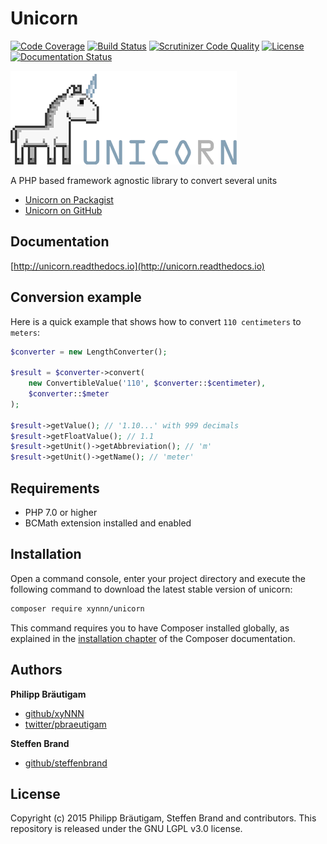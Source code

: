 # Unicorn

[![Code Coverage](https://scrutinizer-ci.com/g/xyNNN/unicorn/badges/coverage.png?b=master)](https://scrutinizer-ci.com/g/xyNNN/unicorn/?branch=master)
[![Build Status](https://scrutinizer-ci.com/g/xyNNN/unicorn/badges/build.png?b=master)](https://scrutinizer-ci.com/g/xyNNN/unicorn/build-status/master)
[![Scrutinizer Code Quality](https://scrutinizer-ci.com/g/xyNNN/unicorn/badges/quality-score.png?b=master)](https://scrutinizer-ci.com/g/xyNNN/unicorn/?branch=master)
[![License](https://poser.pugx.org/xynnn/google-tag-manager-bundle/license)](https://github.com/xyNNN/unicorn/blob/master/LICENSE.md)
[![Documentation Status](https://readthedocs.org/projects/unicorn/badge/?version=latest)](http://unicorn.readthedocs.io/en/latest/?badge=latest)

![Unicorn Logo](https://github.com/xynnn/unicorn/blob/master/unicorn.png)

A PHP based framework agnostic library to convert several units

* [Unicorn on Packagist](https://packagist.org/packages/xynnn/unicorn)
* [Unicorn on GitHub](https://github.com/xynnn/unicorn)

## Documentation

[http://unicorn.readthedocs.io](http://unicorn.readthedocs.io)

## Conversion example

Here is a quick example that shows how to convert `110 centimeters` to `meters`:


```php
$converter = new LengthConverter();

$result = $converter->convert(
    new ConvertibleValue('110', $converter::$centimeter),
    $converter::$meter
);

$result->getValue(); // '1.10...' with 999 decimals
$result->getFloatValue(); // 1.1
$result->getUnit()->getAbbreviation(); // 'm'
$result->getUnit()->getName(); // 'meter'
```

## Requirements

- PHP 7.0 or higher
- BCMath extension installed and enabled

## Installation

Open a command console, enter your project directory and execute the
following command to download the latest stable version of unicorn:

```bash
composer require xynnn/unicorn
```

This command requires you to have Composer installed globally, as explained
in the [installation chapter](https://getcomposer.org/doc/00-intro.md)
of the Composer documentation.

## Authors

**Philipp Bräutigam**

+ [github/xyNNN](https://github.com/xyNNN)
+ [twitter/pbraeutigam](http://twitter.com/pbraeutigam)

**Steffen Brand**

+ [github/steffenbrand](https://github.com/steffenbrand)

## License

Copyright (c) 2015 Philipp Bräutigam, Steffen Brand and contributors.
This repository is released under the GNU LGPL v3.0 license.

